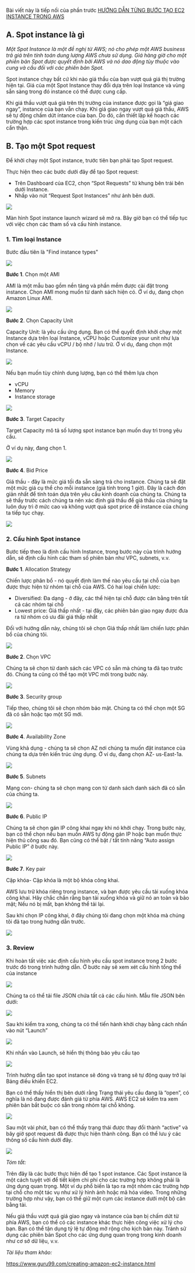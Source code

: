 Bài viết này là tiếp nối của phần trước [HƯỚNG DẪN TỪNG BƯỚC TẠO EC2 INSTANCE TRONG AWS](https://viblo.asia/p/huong-dan-tung-buoc-tao-ec2-instance-trong-aws-4dbZNYk8KYM) 

## A. Spot instance là gì

*Một Spot Instance là một đề nghị từ AWS; nó cho phép một AWS business trả giá trên tính toán dung lượng  AWS chưa sử dụng. Giá hàng giờ cho một phiên bản Spot được quyết định bởi AWS và nó dao động tùy thuộc vào cung và cầu đối với các phiên bản Spot.*

Spot instance chạy bất cứ khi nào giá thầu của bạn vượt quá giá thị trường hiện tại. Giá của một Spot Instance thay đổi dựa trên loại Instance và vùng sẵn sàng trong đó instance có thể được cung cấp.

Khi giá thầu vượt quá giá trên thị trường của instance được gọi là “giá giao ngay”, instance của bạn vẫn chạy. Khi giá giao ngay vượt quá giá thầu, AWS sẽ tự động chấm dứt íntance của bạn. Do đó, cần thiết  lập kế hoạch các trường hợp các spot instance trong kiến trúc ứng dụng của bạn một cách cẩn thận.


## B. Tạo một Spot request

Để khởi chạy một Spot instance, trước tiên bạn phải tạo Spot request.

Thực hiện theo các bước dưới đây để tạo Spot request:

- Trên Dashboard của EC2, chọn “Spot Requests” từ khung bên trái bên dưới Instance.
- Nhấp vào nút “Request Spot Instances” như ảnh bên dưới.

![](https://images.viblo.asia/ad92badb-2ea4-4210-a7be-63a885bbaf51.png)

Màn hình Spot instance launch wizard sẽ mở ra. Bây giờ bạn có thể tiếp tục với việc chọn các tham số và cấu hình instance.

### 1. Tìm loại Instance

Bước đầu tiên là "Find instance types"

![](https://images.viblo.asia/a41ac9b0-56de-4d8d-b638-07462fcfb0e9.png)

**Bước 1**. Chọn một AMI

AMI là một mẫu bao gồm nền tảng và phần mềm được cài đặt trong instance. Chọn AMI mong muốn từ danh sách hiện có. 
Ở ví dụ, đang chọn Amazon Linux AMI.

![](https://images.viblo.asia/1ae2b28e-7471-41e3-aab6-361ab805d3ea.png)

**Bước 2**. Chọn Capacity Unit 

Capacity Unit: là yêu cầu ứng dụng. Bạn có thể quyết định khởi chạy một Instance dựa trên loại Instance, vCPU hoặc Customize your unit như lựa chọn về các yêu cầu vCPU / bộ nhớ / lưu trữ.
Ở ví dụ, đang chọn một Instance.

![](https://images.viblo.asia/80d33534-e8ab-4f50-8793-02f1bffcd5fe.png)

Nếu bạn muốn tùy chỉnh dung lượng, bạn có thể thêm lựa chọn

- vCPU
- Memory
- Instance storage

![](https://images.viblo.asia/710adf04-3a1f-44a7-93c2-8cfdaf3a6324.png)

**Bước 3**. Target Capacity

Target Capacity mô tả số lượng spot instance bạn muốn duy trì trong yêu cầu. 

Ở ví dụ này, đang chọn 1.

![](https://images.viblo.asia/0e7339a5-3aa6-499c-91d2-7c86912f5361.png)

**Bước 4**. Bid Price

Giá thầu - đây là mức giá tối đa sẵn sàng trả cho instance. Chúng ta sẽ đặt một mức giá cụ thể cho mỗi instance (giá tính trong 1 giờ). Đây là cách đơn giản nhất để tính toán dựa trên yêu cầu kinh doanh của chúng ta. Chúng ta sẽ thấy trước cách chúng ta nên xác định giá thầu để giá thầu của chúng ta luôn duy trì ở mức cao và không vượt quá spot price để instance của chúng ta tiếp tục chạy.

![](https://images.viblo.asia/db08d4ed-4912-4665-aff6-16082f81123d.png)

### 2. Cấu hình Spot instance

Bước tiếp theo là định cấu hình Instance, trong bước này của trình hướng dẫn, sẽ định cấu hình các tham số phiên bản như VPC, subnets, v.v.

**Bước 1**. Allocation Strategy

Chiến lược phân bổ -  nó quyết định làm thế nào yêu cầu tại chỗ của bạn được thực hiện từ nhóm tại chỗ của AWS. Có hai loại chiến lược:

- Diversified: Đa dạng - ở đây, các thể hiện tại chỗ được cân bằng trên tất cả các nhóm tại chỗ
- Lowest price: Giá thấp nhất - tại đây, các phiên bản giao ngay được đưa ra từ nhóm có ưu đãi giá thấp nhất

Đối với hướng dẫn này, chúng tôi sẽ chọn Giá thấp nhất làm chiến lược phân bổ của chúng tôi.

![](https://images.viblo.asia/195a8133-c832-402b-82aa-fcf99c2864eb.png)

**Bước 2**. Chọn VPC

Chúng ta sẽ chọn từ danh sách các VPC có sẵn mà chúng ta đã tạo trước đó. Chúng ta cũng có thể tạo một VPC mới trong bước này.

![](https://images.viblo.asia/2e65b0d2-370f-413b-9a37-737d1af54660.png)

**Bước 3**. Security group

Tiếp theo, chúng tôi sẽ chọn nhóm bảo mật. Chúng ta có thể chọn một SG đã có sẵn hoặc tạo một SG mới.

![](https://images.viblo.asia/619d6c69-9473-462a-a967-ef46245246dc.png)

**Bước 4**. Availability Zone

Vùng khả dụng - chúng ta sẽ chọn AZ nơi chúng ta muốn đặt instance của chúng ta dựa trên kiến trúc ứng dụng. 
Ở ví dụ, đang chọn AZ- us-East-1a.

![](https://images.viblo.asia/749eb614-84de-4d0a-9f03-3e49d8489e71.png)

**Bước 5**. Subnets

Mạng con- chúng ta sẽ chọn mạng con từ danh sách danh sách đã có sẵn của chúng ta.

![](https://images.viblo.asia/d87a35cc-01b4-44ed-8d74-c8b8e0b76bf4.png)

**Bước 6**. Public IP

Chúng ta sẽ chọn gán IP công khai ngay khi nó khởi chạy. Trong bước này, bạn có thể chọn nếu bạn muốn AWS tự động gán IP hoặc bạn muốn thực hiện thủ công sau đó. Bạn cũng có thể bật / tắt tính năng “Auto assign Public IP” ở bước này.

![](https://images.viblo.asia/010ed500-96a7-4485-9efa-27db6443944b.png)

**Bước 7**. Key pair

Cặp khóa- Cặp khóa là một bộ khóa công khai.

AWS lưu trữ khóa riêng trong instance, và bạn được yêu cầu tải xuống khóa công khai. Hãy chắc chắn rằng bạn tải xuống khóa và giữ nó an toàn và bảo mật; Nếu nó bị mất, bạn không thể tải lại.

Sau khi chọn IP công khai, ở đây chúng tôi đang chọn một khóa mà chúng tôi đã tạo trong hướng dẫn trước.

![](https://images.viblo.asia/a74f3350-0c27-4ea1-9ef4-a8f110e44377.png)

### 3. Review

Khi hoàn tất việc xác định cấu hình yêu cầu spot instance trong 2 bước trước đó trong trình hướng dẫn. Ở bước này sẽ xem xét cấu hình tổng thể của instance

![](https://images.viblo.asia/d92273e8-a4b9-404c-8118-1467580db4a7.png)

Chúng ta có thể tải file JSON chứa tất cả các cấu hình. Mẫu file JSON bên dưới:

![](https://images.viblo.asia/c894ea4f-3876-40a7-9ce0-68710754cab3.png)

Sau khi kiểm tra xong, chúng ta có thể tiến hành khởi chạy bằng cách nhấn vào nút “Launch”

![](https://images.viblo.asia/0973e0f5-dab1-441b-80a9-ce93bf9650dd.png)

Khi nhấn vào Launch, sẽ hiển thị thông báo yêu cầu tạo 

![](https://images.viblo.asia/16441c91-9dd3-4160-a4f5-e710d3df378a.png)

Trình hướng dẫn tạo spot instance sẽ đóng và trang sẽ tự động quay trở lại Bảng điều khiển EC2.

Bạn có thể thấy hiển thị bên dưới rằng Trạng thái yêu cầu đang là “open”, có nghĩa là nó đang được đánh giá từ phía AWS. AWS EC2 sẽ kiểm tra xem phiên bản bắt buộc có sẵn trong nhóm tại chỗ không.

![](https://images.viblo.asia/8d32dbfa-7312-4148-aa72-a5362d825fde.png)

Sau một vài phút, bạn có thể thấy trạng thái được thay đổi thành “active” và bây giờ spot request đã được thực hiện thành công. Bạn có thể lưu ý các thông số cấu hình dưới đây.

![](https://images.viblo.asia/a5ec7c39-ac0b-4754-b191-cf2be1e1b0c0.png)

*Tóm tắt:*

Trên đây là các bước thực hiện để tạo 1 spot instance. Các Spot instance là một cách tuyệt vời để tiết kiệm chi phí cho các trường hợp không phải là ứng dụng quan trọng. Một ví dụ phổ biến là tạo ra một nhóm các trường hợp tại chỗ cho một tác vụ như xử lý hình ảnh hoặc mã hóa video. Trong những trường hợp như vậy, bạn có thể giữ một cụm các instance dưới một bộ cân bằng tải.

Nếu giá thầu vượt quá giá giao ngay và instance của bạn bị chấm dứt từ phía AWS, bạn có thể có các instance khác thực hiện công việc xử lý cho bạn. Bạn có thể tận dụng tỷ lệ tự động mở rộng cho kịch bản này. Tránh sử dụng các phiên bản Spot cho các ứng dụng quan trọng trong kinh doanh như cơ sở dữ liệu, v.v.

*Tài liệu tham khảo:*

https://www.guru99.com/creating-amazon-ec2-instance.html